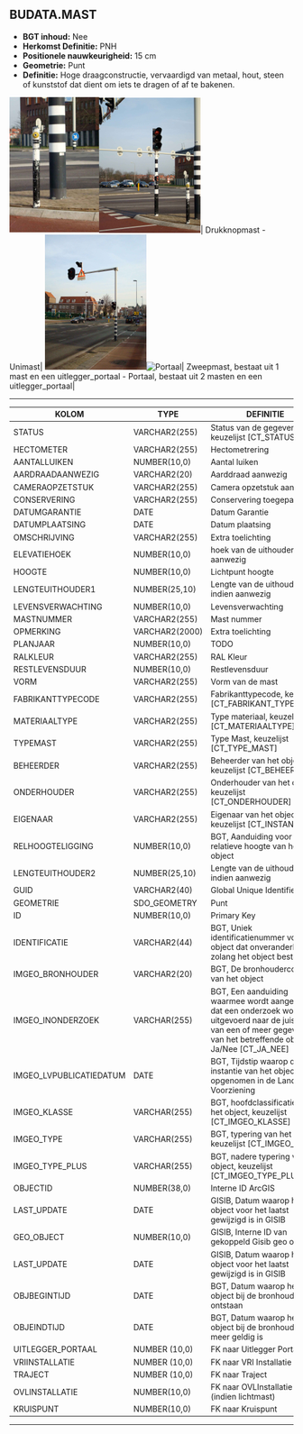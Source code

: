 ﻿## BUDATA.MAST


* __BGT inhoud:__ Nee
* __Herkomst Definitie:__ PNH
* __Positionele nauwkeurigheid:__ 15 cm
* __Geometrie:__ Punt
* __Definitie:__ Hoge draagconstructie, vervaardigd van metaal, hout, steen of kunststof dat dient om iets te dragen of af te bakenen.





![Drukknopmast](mast_1.png)![Unimast](mast_2.png)|
Drukknopmast - Unimast|
![Zweepmast](mast_3.png)![Portaal](\mast_4.png)|
Zweepmast, bestaat uit 1 mast en een uitlegger_portaal - Portaal, bestaat uit 2 masten en een uitlegger_portaal|

***

|KOLOM                               |TYPE              |DEFINITIE|
|------                              |----              |-----    |
|STATUS                              |VARCHAR2(255)     |Status van de gegevens, keuzelijst [CT_STATUS]|
|HECTOMETER                          |VARCHAR2(255)     |Hectometrering|
|AANTALLUIKEN                        |NUMBER(10,0)      |Aantal luiken|
|AARDRAADAANWEZIG                    |VARCHAR2(20)      |Aarddraad aanwezig|
|CAMERAOPZETSTUK                     |VARCHAR2(255)     |Camera opzetstuk aanwezig|
|CONSERVERING                        |VARCHAR2(255)     |Conservering toegepast|
|DATUMGARANTIE                       |DATE              |Datum Garantie|
|DATUMPLAATSING                      |DATE              |Datum plaatsing|
|OMSCHRIJVING                        |VARCHAR2(255)     |Extra toelichting|
|ELEVATIEHOEK                        |NUMBER(10,0)      |hoek van de uithouder indien aanwezig|
|HOOGTE                              |NUMBER(10,0)      |Lichtpunt hoogte|
|LENGTEUITHOUDER1                    |NUMBER(25,10)     |Lengte van de uithouder indien aanwezig|
|LEVENSVERWACHTING                   |NUMBER(10,0)      |Levensverwachting|
|MASTNUMMER                          |VARCHAR2(255)     |Mast nummer|
|OPMERKING                           |VARCHAR2(2000)    |Extra toelichting|
|PLANJAAR                            |NUMBER(10,0)      |TODO|
|RALKLEUR                            |VARCHAR2(255)     |RAL Kleur|
|RESTLEVENSDUUR                      |NUMBER(10,0)      |Restlevensduur|
|VORM                                |VARCHAR2(255)     |Vorm van de mast|
|FABRIKANTTYPECODE                   |VARCHAR2(255)     |Fabrikanttypecode, keuzelijst [CT_FABRIKANT_TYPECODE]|
|MATERIAALTYPE                       |VARCHAR2(255)  |Type materiaal, keuzelijst [CT_MATERIAALTYPE]|
|TYPEMAST                            |VARCHAR2(255)    |Type Mast, keuzelijst [CT_TYPE_MAST]|
|BEHEERDER                           |VARCHAR2(255)     |Beheerder van het object, keuzelijst [CT_BEHEERDER]|
|ONDERHOUDER                         |VARCHAR2(255)     |Onderhouder van het object, keuzelijst [CT_ONDERHOUDER]|
|EIGENAAR                            |VARCHAR2(255)     |Eigenaar van het object, keuzelijst [CT_INSTANTIE]|
|RELHOOGTELIGGING                    |NUMBER(10,0)      |BGT, Aanduiding voor de relatieve hoogte van het object|
|LENGTEUITHOUDER2                    |NUMBER(25,10)     |Lengte van de uithouder indien aanwezig|
|GUID                                |VARCHAR2(40)      |Global Unique Identifier|
|GEOMETRIE                           |SDO_GEOMETRY      |Punt|
|ID                                  |NUMBER(10,0)      |Primary Key|
|IDENTIFICATIE                       |VARCHAR2(44)      |BGT, Uniek identificatienummer voor het object dat onveranderlijk is zolang het object bestaat|
|IMGEO_BRONHOUDER                    |VARCHAR2(20)      |BGT, De bronhoudercode van het object|
|IMGEO_INONDERZOEK                   |VARCHAR(255)      |BGT, Een aanduiding waarmee wordt aangegeven dat een onderzoek wordt uitgevoerd naar de juistheid van een of meer gegevens van het betreffende object: Ja/Nee [CT_JA_NEE] |
|IMGEO_LVPUBLICATIEDATUM             |DATE              |BGT, Tijdstip waarop deze instantie van het object is opgenomen in de Landelijke Voorziening|
|IMGEO_KLASSE                        |VARCHAR(255)      |BGT, hoofdclassificatie van het object, keuzelijst [CT_IMGEO_KLASSE]|
|IMGEO_TYPE                          |VARCHAR(255)      |BGT, typering van het object, keuzelijst [CT_IMGEO_TYPE] |
|IMGEO_TYPE_PLUS                     |VARCHAR(255)      |BGT, nadere typering van het object, keuzelijst [CT_IMGEO_TYPE_PLUS]|
|OBJECTID                            |NUMBER(38,0)      |Interne ID ArcGIS|
|LAST_UPDATE                         |DATE              |GISIB, Datum waarop het object voor het laatst gewijzigd is in GISIB|
|GEO_OBJECT                          |NUMBER(10,0)      |GISIB, Interne ID van gekoppeld Gisib geo object|
|LAST_UPDATE                         |DATE              |GISIB, Datum waarop het object voor het laatst gewijzigd is in GISIB| |GEO_OBJECT                          |NUMBER(10,0)      |GISIB, Interne ID van gekoppeld Gisib geo object|
|OBJBEGINTIJD                        |DATE              |BGT, Datum waarop het object bij de bronhouder is ontstaan|
|OBJEINDTIJD                         |DATE              |BGT, Datum waarop het object bij de bronhouder niet meer geldig is|
|UITLEGGER_PORTAAL                   |NUMBER (10,0)     |FK naar Uitlegger Portaal|
|VRIINSTALLATIE                      |NUMBER (10,0)     |FK naar VRI Installatie|
|TRAJECT                             |NUMBER (10,0)     |FK naar Traject|
|OVLINSTALLATIE                      |NUMBER(10,0)      |FK naar OVLInstallatie (indien lichtmast)|
|KRUISPUNT                           |NUMBER(10,0)      |FK naar Kruispunt|

***

